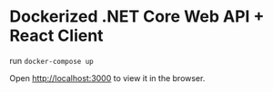 # Dockerized .NET Core Web API + React Client

run ```docker-compose up```

Open [http://localhost:3000](http://localhost:3000) to view it in the browser.
